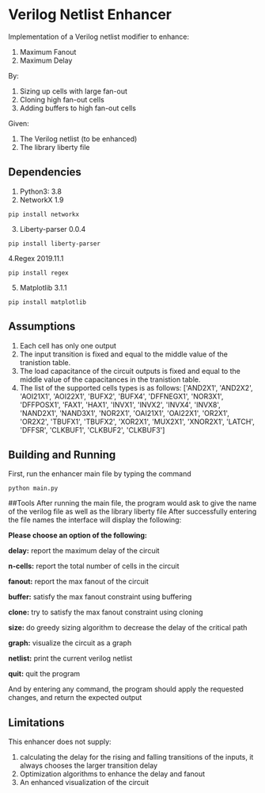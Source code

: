 # Verilog Netlist Enhancer
Implementation of a Verilog netlist modifier to enhance:
1. Maximum Fanout
2. Maximum Delay

By:
1. Sizing up cells with large fan-out 
2. Cloning high fan-out cells
3. Adding buffers to high fan-out cells

Given:
1. The Verilog netlist (to be enhanced) 
2. The library liberty file

## Dependencies
1. Python3: 3.8 
2. NetworkX 1.9
```
pip install networkx
```
3. Liberty-parser 0.0.4
```
pip install liberty-parser
```
4.Regex 2019.11.1
```
pip install regex
```
5. Matplotlib 3.1.1
```
pip install matplotlib
```

## Assumptions
1. Each cell has only one output
2. The input transition is fixed and equal to the middle value of the tranistion table.
3. The load capacitance of the circuit outputs is fixed and equal to the middle value of the capacitances in the tranistion table.
4. The list of the supported cells types is as follows:
['AND2X1', 'AND2X2', 'AOI21X1', 'AOI22X1', 'BUFX2', 'BUFX4', 'DFFNEGX1', 'NOR3X1',
 'DFFPOSX1', 'FAX1', 'HAX1', 'INVX1', 'INVX2', 'INVX4', 'INVX8', 'NAND2X1', 'NAND3X1', 'NOR2X1',
 'OAI21X1', 'OAI22X1', 'OR2X1', 'OR2X2', 'TBUFX1', 'TBUFX2', 'XOR2X1', 'MUX2X1', 'XNOR2X1',
 'LATCH', 'DFFSR', 'CLKBUF1', 'CLKBUF2', 'CLKBUF3']

## Building and Running
First, run the enhancer main file by typing the command
```
python main.py
```
##Tools
After running the main file, the program would ask to give the name of the verilog file as well as the library liberty file
 After successfully entering the file names the interface will display the following:
 
**Please choose an option of the following:**

**delay:** report the maximum delay of the circuit

**n-cells:** report the total number of cells in the circuit

**fanout:** report the max fanout of the circuit

**buffer:** satisfy the max fanout constraint using buffering

**clone:** try to satisfy the max fanout constraint using cloning

**size:** do greedy sizing algorithm to decrease the delay of the critical path

**graph:** visualize the circuit as a graph

**netlist:** print the current verilog netlist

**quit:** quit the program

And by entering any command, the program should apply the requested changes, and return the expected output

## Limitations

This enhancer does not supply:
1. calculating the delay for the rising and falling transitions of the inputs, it always chooses the larger transition delay
2. Optimization algorithms to enhance the delay and fanout
3. An enhanced visualization of the circuit


